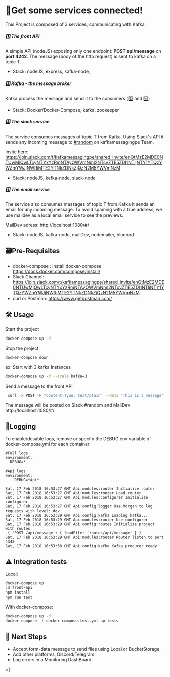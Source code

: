 # 🚀Get some services connected!

This Project is composed of 3 services, communicating with Kafka:

##### 1️⃣ The front API

A simple API (nodeJS) exposing only one endpoint: **POST api/message** on **port 4242**.
The message (body of the http request) is sent to kafka on a topic T.

* Stack: nodeJS, express, kafka-node,

##### 2️⃣ Kafka - the message broker

Kafka process the message and send it to the consumers (3️⃣ and 4️⃣)

* Stack: Docker/Docker-Compose, kafka, zookeeper

##### 3️⃣ The slack service

The service consumes messages of topic T from Kafka. Using Slack's API it sends any incoming message to [#random](https://join.slack.com/t/kafkamessagingpe/shared_invite/enQtMzE2MDE0NTUwMjQwLTcyNTYxYzRmNTAyOWVmNmI2NTcyZTE5ZDI1NTljNTY1YTQzYWZmYWJjNWRiMTE2YTNkZDNkZjQzN2M5YWVmNzM) on kafkamessagingpe Team.

Invite here:
https://join.slack.com/t/kafkamessagingpe/shared_invite/enQtMzE2MDE0NTUwMjQwLTcyNTYxYzRmNTAyOWVmNmI2NTcyZTE5ZDI1NTljNTY1YTQzYWZmYWJjNWRiMTE2YTNkZDNkZjQzN2M5YWVmNzM

* Stack: nodeJS, kafka-node, slack-node

##### 4️⃣ The email service

The service also consumes messages of topic T from Kafka It sends an email for any incoming message. To avoid spaming with a true address, we use maildev as a local email service to see the previews.

MailDev adress: http://localhost:1080/#/

* Stack: nodeJS, kafka-node, mailDev, nodemailer, bluebird

## 🗃️Pre-Requisites

* docker-compose : install docker-compose https://docs.docker.com/compose/install/
* Slack Channel:
  https://join.slack.com/t/kafkamessagingpe/shared_invite/enQtMzE2MDE0NTUwMjQwLTcyNTYxYzRmNTAyOWVmNmI2NTcyZTE5ZDI1NTljNTY1YTQzYWZmYWJjNWRiMTE2YTNkZDNkZjQzN2M5YWVmNzM
* curl or Postman: https://www.getpostman.com/

## 🛠️ Usage

Start the project

```bash
docker-compose up -d
```

Stop the project

```bash
docker-compose down
```

ex: Start with 3 kafka Instances

```bash
docker-compose up -d --scale kafka=3
```

Send a message to the front API

```bash
 curl -X POST -H "Content-Type: text/plain" --data 'This is a message' 127.0.0.1:4242/api/message
```

The message will be posted on Slack #random and MailDev http://localhost:1080/#/

## 📝Logging

To enable/desable logs, remove or specify the DEBUG env variable of docker-compose.yml for each container

```
#Full logs
environment:
  DEBUG=*
```

```
#Api logs
environment:
  - DEBUG=*Api*
```

```
Sat, 17 Feb 2018 16:53:27 GMT Api:modules:router Initialize router
Sat, 17 Feb 2018 16:53:27 GMT Api:modules:router Load router
Sat, 17 Feb 2018 16:53:27 GMT Api:modules:configurer Initialize configurer
Sat, 17 Feb 2018 16:53:27 GMT Api:config:logger Use Morgan to log requests with level: dev
Sat, 17 Feb 2018 16:53:29 GMT Api:config:kafka Loading kafka...
Sat, 17 Feb 2018 16:53:29 GMT Api:modules:router Use configurer
Sat, 17 Feb 2018 16:53:29 GMT Api:config:routes Initialize project with routes
 { 'POST /api/message': { loadFile: 'routes/api/message' } }
Sat, 17 Feb 2018 16:53:29 GMT Api:modules:router Router listen to port 4343
Sat, 17 Feb 2018 16:53:30 GMT Api:config:kafka Kafka producer ready
```

## ⚠️ Integration tests

Local:

```bash
docker-compose up
cd front-api
npm install
npm run test
```

With docker-compose:

```bash
docker-compose up -d
docker-compose -f docker-compose.test.yml up tests
```

## 🔮 Next Steps

* Accept form-data message to send files using Local or BucketStorage.
* Add other platforms, Discord/Telegram
* Log errors in a Monitoring DashBoard

=]
